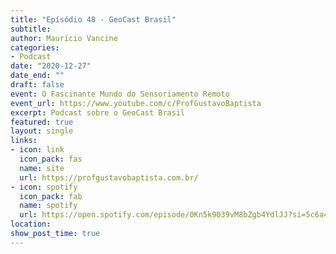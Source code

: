 ```yaml
---
title: "Epísódio 48 - GeoCast Brasil"
subtitle:
author: Maurício Vancine
categories:
- Podcast
date: "2020-12-27"
date_end: ""
draft: false
event: O Fascinante Mundo do Sensoriamento Remoto
event_url: https://www.youtube.com/c/ProfGustavoBaptista
excerpt: Podcast sobre o GeoCast Brasil
featured: true
layout: single
links:
- icon: link
  icon_pack: fas
  name: site
  url: https://profgustavobaptista.com.br/
- icon: spotify
  icon_pack: fab
  name: spotify
  url: https://open.spotify.com/episode/0Kn5k9039vM8bZgb4YdlJJ?si=5c6a4918bb904b73
location: 
show_post_time: true
---
```

